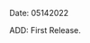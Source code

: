 >>>>>>>>>>>>>>>>>>>>>>>>>>>>>>>>>>>>>>>>>>>>>>>>>>>>>>>>>>>>>>>>>>>>>>>>>>>>>>>>>>>>>>>>>>>>>>>>>>>

Date: 05142022

ADD:		First Release.

>>>>>>>>>>>>>>>>>>>>>>>>>>>>>>>>>>>>>>>>>>>>>>>>>>>>>>>>>>>>>>>>>>>>>>>>>>>>>>>>>>>>>>>>>>>>>>>>>>>
